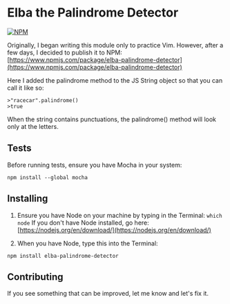 # Elba the Palindrome Detector 
[![NPM](https://nodei.co/npm/elba-palindrome-detector.png?compact=true)](https://npmjs.org/package/elba-palindrome-detector)

Originally, I began writing this module only to practice Vim. However, after a few days, I decided to publish it to NPM: 
[https://www.npmjs.com/package/elba-palindrome-detector](https://www.npmjs.com/package/elba-palindrome-detector)

Here I added the palindrome method to the JS String object so that you can call it like so:

```
>"racecar".palindrome()
>true
```

When the string contains punctuations, the palindrome() method will look only at the letters.

## Tests
Before running tests, ensure you have Mocha in your system:
```
npm install --global mocha
```

## Installing

1. Ensure you have Node on your machine by typing in the Terminal: `which node`
If you don't have Node installed, go here: [https://nodejs.org/en/download/](https://nodejs.org/en/download/)

2. When you have Node, type this into the Terminal:
```
npm install elba-palindrome-detector
```

## Contributing
If you see something that can be improved, let me know and let's fix it.
